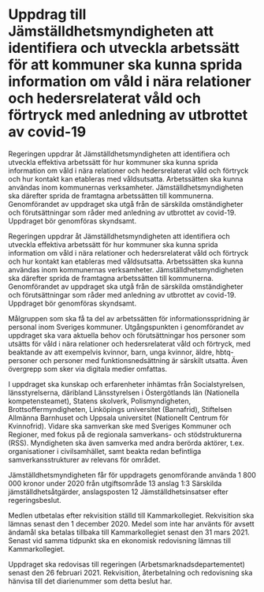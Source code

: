 # Uppdrag till Jämställdhetsmyndigheten att identifiera och utveckla arbetssätt för att kommuner ska kunna sprida information om våld i nära relationer och hedersrelaterat våld och förtryck med anledning av utbrottet av covid-19

Regeringen uppdrar åt Jämställdhetsmyndigheten att identifiera och utveckla effektiva arbetssätt för hur kommuner ska kunna sprida information om våld i nära relationer och hedersrelaterat våld och förtryck och hur kontakt kan etableras med våldsutsatta. Arbetssätten ska kunna användas inom kommunernas verksamheter. Jämställdhetsmyndigheten ska därefter sprida de framtagna arbetssätten till kommunerna. Genomförandet av uppdraget ska utgå från de särskilda omständigheter och förutsättningar som råder med anledning av utbrottet av covid-19. Uppdraget bör genomföras skyndsamt.

Regeringen uppdrar åt Jämställdhetsmyndigheten att identifiera och utveckla effektiva arbetssätt för hur kommuner ska kunna sprida information om våld i nära relationer och hedersrelaterat våld och förtryck och hur kontakt kan etableras med våldsutsatta. Arbetssätten ska kunna användas inom kommunernas verksamheter. Jämställdhetsmyndigheten ska därefter sprida de framtagna arbetssätten till kommunerna. Genomförandet av uppdraget ska utgå från de särskilda omständigheter och förutsättningar som råder med anledning av utbrottet av covid-19. Uppdraget bör genomföras skyndsamt.

Målgruppen som ska få ta del av arbetssätten för informationsspridning är personal inom Sveriges kommuner. Utgångspunkten i genomförandet av uppdraget ska vara aktuella behov och förutsättningar hos personer som utsätts för våld i nära relationer och hedersrelaterat våld och förtryck, med beaktande av att exempelvis kvinnor, barn, unga kvinnor, äldre, hbtq-personer och personer med funktionsnedsättning är särskilt utsatta. Även övergrepp som sker via digitala medier omfattas.

I uppdraget ska kunskap och erfarenheter inhämtas från Socialstyrelsen, länsstyrelserna, däribland Länsstyrelsen i Östergötlands län (Nationella kompetensteamet), Statens skolverk, Polismyndigheten, Brottsoffermyndigheten, Linköpings universitet (Barnafrid), Stiftelsen Allmänna Barnhuset och Uppsala universitet (Nationellt Centrum för Kvinnofrid). Vidare ska samverkan ske med Sveriges Kommuner och Regioner, med fokus på de regionala samverkans- och stödstrukturerna (RSS). Myndigheten ska även samverka med andra berörda aktörer, t.ex. organisationer i civilsamhället, samt beakta redan befintliga samverkansstrukturer av relevans för området.

Jämställdhetsmyndigheten får för uppdragets genomförande använda 1 800 000 kronor under 2020 från utgiftsområde 13 anslag 1:3 Särskilda jämställdhetsåtgärder, anslagsposten 12 Jämställdhetsinsatser efter regeringsbeslut.

Medlen utbetalas efter rekvisition ställd till Kammarkollegiet. Rekvisition ska lämnas senast den 1 december 2020. Medel som inte har använts för avsett ändamål ska betalas tillbaka till Kammarkollegiet senast den 31 mars 2021. Senast vid samma tidpunkt ska en ekonomisk redovisning lämnas till Kammarkollegiet.

Uppdraget ska redovisas till regeringen (Arbetsmarknadsdepartementet) senast den 26 februari 2021. Rekvisition, återbetalning och redovisning ska hänvisa till det diarienummer som detta beslut har.
